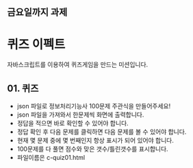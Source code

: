 ## 금요일까지 과제

# 퀴즈 이펙트
자바스크립트를 이용하여 퀴즈게임을 만드는 미션입니다.

## 01. 퀴즈
- json 파일로 정보처리기능사 100문제 주관식을 만들어주세요!
- json 파일을 가져와서 한문제씩 화면에 출력합니다.
- 정답을 적으면 바로 확인할 수 있어야 합니다.
- 정답 확인 후 다음 문제를 클릭하면 다음 문제를 볼 수 있어야 합니다.
- 현재 몇 문제 중에 몇 번째인지 항상 표시가 되어 있어야 합니다.
- 100문제를 다 풀면 점수와 맞은 갯수/틀린갯수를 표시합니다.
- 파일이름은 c-quiz01.html